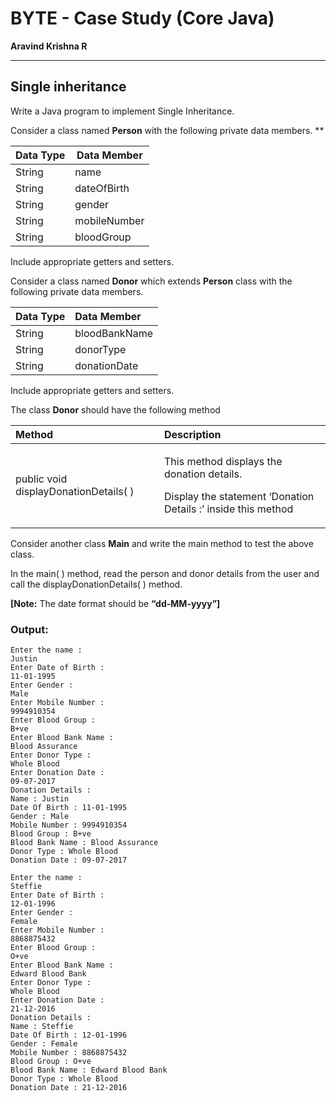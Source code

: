 # BYTE - Case Study (Core Java)
**Aravind Krishna R**

-----
## **Single inheritance**

Write a Java program to implement Single Inheritance.

Consider a class named **Person** with the following private data members.
**

|**Data Type**    |**Data Member**   |
| - | - |
|String|name|
|String|dateOfBirth|
|String|gender|
|String|mobileNumber|
|String|bloodGroup|

Include appropriate getters and setters.

Consider a class named **Donor** which extends **Person** class with the following private data members.

|**Data Type**    |**Data Member**   |
| :- | :- |
|String|bloodBankName|
|String|donorType|
|String|donationDate|

Include appropriate getters and setters.

The class **Donor** should have the following method

|**Method**|**Description**|
| :- | :- |
|public void displayDonationDetails( )|<p>This method displays the donation details.</p><p>Display the statement ‘Donation Details :’ inside this method</p>|

Consider another class **Main** and write the main method to test the above class.

In the main( ) method, read the person and donor details from the user and call the displayDonationDetails( ) method.

**[Note:** The date format should be **“dd-MM-yyyy”]**

### **Output:**
```
Enter the name : 
Justin
Enter Date of Birth : 
11-01-1995
Enter Gender : 
Male
Enter Mobile Number : 
9994910354
Enter Blood Group : 
B+ve
Enter Blood Bank Name : 
Blood Assurance
Enter Donor Type : 
Whole Blood
Enter Donation Date : 
09-07-2017
Donation Details : 
Name : Justin
Date Of Birth : 11-01-1995
Gender : Male
Mobile Number : 9994910354
Blood Group : B+ve
Blood Bank Name : Blood Assurance
Donor Type : Whole Blood
Donation Date : 09-07-2017
```

```
Enter the name : 
Steffie
Enter Date of Birth : 
12-01-1996
Enter Gender : 
Female
Enter Mobile Number : 
8868875432
Enter Blood Group : 
O+ve
Enter Blood Bank Name : 
Edward Blood Bank
Enter Donor Type : 
Whole Blood
Enter Donation Date : 
21-12-2016
Donation Details : 
Name : Steffie
Date Of Birth : 12-01-1996
Gender : Female
Mobile Number : 8868875432
Blood Group : O+ve
Blood Bank Name : Edward Blood Bank
Donor Type : Whole Blood
Donation Date : 21-12-2016
```
